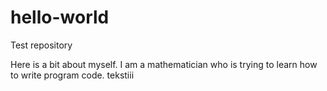 # hello-world
Test repository

Here is a bit about myself. I am a mathematician who is trying to learn how to write program code.
tekstiii